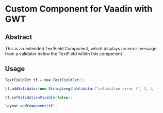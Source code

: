 Custom Component for Vaadin with GWT
====================================

Abstract
--------

This is an extended TextField Component, which displays an error message from a validator below the TextField within this component.


Usage 
-----
```java
TextFieldExt tf = new TextFieldExt();

tf.addValidator(new StringLengthValidator("validation error !", 2, 3, false));

tf.setValidationVisible(false);

layout.addComponent(tf);
```


